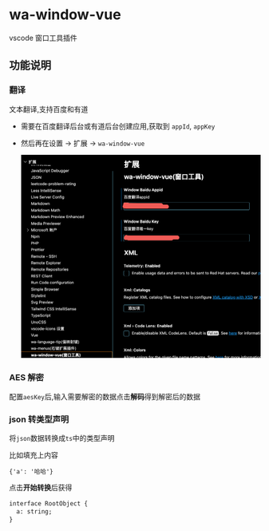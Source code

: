 <h1>wa-window-vue</h1>

</p>vscode 窗口工具插件<p>

## 功能说明

### 翻译

文本翻译,支持百度和有道

- 需要在百度翻译后台或有道后台创建应用,获取到 `appId`, `appKey`

- 然后再在设置 → 扩展 → `wa-window-vue`

  ![image](img/set.png)

### AES 解密

配置`aesKey`后,输入需要解密的数据点击**解码**得到解密后的数据

### json 转类型声明

将`json`数据转换成`ts`中的类型声明

比如填充上内容

```
{'a': '哈哈'}
```

点击**开始转换**后获得

```
interface RootObject {
  a: string;
}
```
